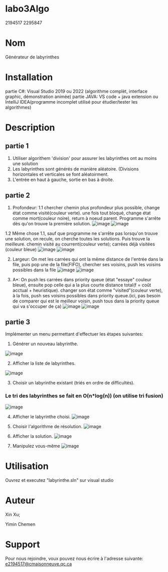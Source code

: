 # labo3Algo
2194517 2295847
# Nom
Générateur de labyrinthes
# Installation
partie C#: Visual Studio 2019 ou 2022 (algorithme complèt, interface graphic, démonstration animée)
partie JAVA: VS code + java extension ou IntelliJ IDEA(programme incomplet utilisé pour étudier/tester les algorithmes)
# Description
## partie 1
1. Utiliser algorithem 'division' pour assurer les labyrinthes ont au moins une solution
2. Les labyrinthes sont générés de manière aléatoire. (Divisions horizontales et verticales se font aléatoirment.
3. L'entrée en haut à gauche, sortie en bas à droite.
## partie 2
1. Profondeur:
1.1 chercher chemin plus profondeur plus possible, change état comme visité(couleur verte). une fois tout bloqué, change état comme mort(couleur noire), return à noeud parent. Programme s'arrête dès qu'on trouve la première solution.
![image](https://user-images.githubusercontent.com/111302670/216750078-a53bd11d-9b8d-48d1-a1a8-fb6ff3536acb.png)
![image](https://user-images.githubusercontent.com/111302670/216750402-64271e6a-148c-4c48-a372-acefaf2a697d.png)

1.2 Même chose 1.1, sauf que programme ne s'arrête pas lorsqu'on trouve une solution, on recule, on cherche toutes les solutions. Puis trouve la meilleure.
chemin visité au courrent(couleur verte); carrées déjà visitées (couleur bleue)
![image](https://user-images.githubusercontent.com/111302670/216750435-bf43ffe8-bd67-4311-8d35-48fe495cf111.png)
![image](https://user-images.githubusercontent.com/111302670/216750447-0487d278-e0a3-48f2-b6c7-b7badf048aae.png)

2. Largeur:
On met les carrées qui ont la même distance de l'entrée dans la file, puis pop une de la file(FIFO), chercher ses voisins, push les voisins possibles dans la file
![image](https://user-images.githubusercontent.com/111302670/216750515-4043b0ae-ffba-4f7c-b102-4e1219cf31f6.png)
![image](https://user-images.githubusercontent.com/111302670/216750528-60a57d12-5030-489f-b6e2-8138ac6fd68c.png)

3. A*:
On push les carrées dans priority queue (état "essaye" couleur bleue), ensuite pop celle qui a la plus courte distance total(f = coût acctual + heuristique). changer son état comme "visited"(couleur verte), à la fois, push ses voisins possibles dans priority queue.(ici, pas besoin de comparer qui est le meilleur voisin, push tous dans la priority queue qui va s'occuper de ça)
![image](https://user-images.githubusercontent.com/111302670/216750690-aab38c00-cabc-4daa-94ec-91dbe80129ba.png)
![image](https://user-images.githubusercontent.com/111302670/216750699-4edc564f-e8bb-4e7d-9260-4aca99aa8740.png)

## partie 3
Implémenter un menu permettant d'effectuer les étapes suivantes:

1. Générer un nouveau labyrinthe.

 ![image](https://user-images.githubusercontent.com/111302670/216751075-01b4dcd0-70d9-4f18-b37b-ec69838aec93.png)

2. Afficher la liste de labyrinthes.

![image](https://user-images.githubusercontent.com/111302670/216751086-17705363-bc31-4dc3-b7f2-0f7da36f5ad1.png)

3. Choisir un labyrinthe existant (triés en ordre de difficultés).
### Le tri des labyrinthes se fait en  O(n*log(n)) (on utilise tri fusion)
 ![image](https://user-images.githubusercontent.com/111302670/216751137-707875e1-e228-49df-9e76-d4afdbac0a52.png)

4. Afficher le labyrinthe choisi.
![image](https://user-images.githubusercontent.com/111302670/216751168-ca81783f-d22d-4aba-b626-11908fb61c95.png)

5. Choisir l'algorithme de résolution.
![image](https://user-images.githubusercontent.com/111302670/216751200-795edc02-884e-45af-826a-058f6afc0936.png)

6. Afficher la solution.
![image](https://user-images.githubusercontent.com/111302670/216751217-df27d6ac-c4a5-4c7c-846c-2d7dcfe60635.png)

7. Manipulez vous-même
![image](https://user-images.githubusercontent.com/111302670/216752157-1d508c4e-4996-4ba1-90ab-a6c5e62073d9.png)

# Utilisation
Ouvrez et executez "labyrinthe.sln" sur visual studio

# Auteur
Xin Xu;

Yimin Chemen

# Support
Pour nous rejoindre, voux pouvez nous écrire à l'adresse suivante: e2194517@cmaisonneuve.qc.ca
